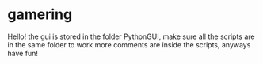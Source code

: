 # gamering
Hello!
the gui is stored in the folder PythonGUI, make sure all the scripts are in the same folder to work
more comments are inside the scripts, anyways have fun!
